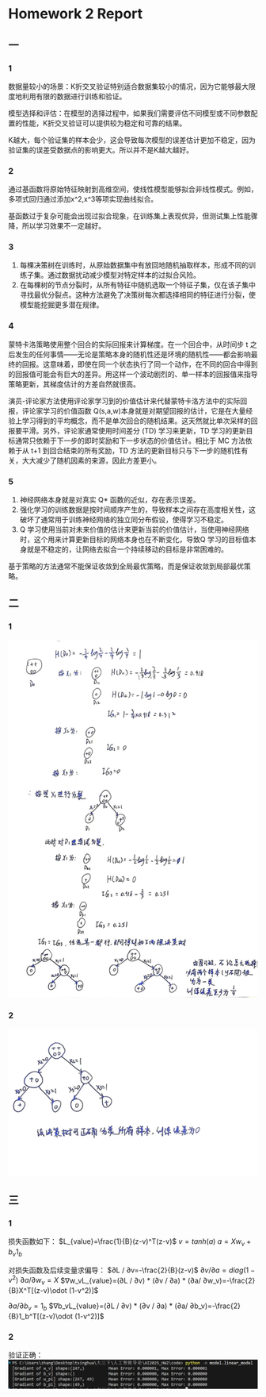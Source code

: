 # Homework 2 Report

## 一
### 1
数据量较小的场景：K折交叉验证特别适合数据集较小的情况，因为它能够最大限度地利用有限的数据进行训练和验证。

模型选择和评估：在模型的选择过程中，如果我们需要评估不同模型或不同参数配置的性能，K折交叉验证可以提供较为稳定和可靠的结果。

K越大，每个验证集的样本会少，这会导致每次模型的误差估计更加不稳定，因为验证集的误差受数据点的影响更大。所以并不是K越大越好。


### 2
通过基函数将原始特征映射到高维空间，使线性模型能够拟合非线性模式。例如，多项式回归通过添加x\^2,x\^3等项实现曲线拟合。

基函数过于复杂可能会出现过拟合现象，在训练集上表现优异，但测试集上性能骤降，所以学习效果不一定越好。

### 3
1. 每棵决策树在训练时，从原始数据集中有放回地随机抽取样本，形成不同的训练子集。通过数据扰动减少模型对特定样本的过拟合风险。
2. 在每棵树的节点分裂时，从所有特征中随机选取一个特征子集，仅在该子集中寻找最优分裂点。这种方法避免了决策树每次都选择相同的特征进行分裂，使模型能挖掘更多潜在规律。

### 4
蒙特卡洛策略使用整个回合的实际回报来计算梯度。在一个回合中，从时间步 t 之后发生的任何事情——无论是策略本身的随机性还是环境的随机性——都会影响最终的回报。这意味着，即使在同一个状态执行了同一个动作，在不同的回合中得到的回报值可能会有巨大的差异。用这样一个波动剧烈的、单一样本的回报值来指导策略更新，其梯度估计的方差自然就很高。

演员-评论家方法使用评论家学习到的价值估计来代替蒙特卡洛方法中的实际回报，评论家学习的价值函数 Q(s,a,w)本身就是对期望回报的估计，它是在大量经验上学习得到的平均概念，而不是单次回合的随机结果。这天然就比单次采样的回报要平滑。另外，评论家通常使用时间差分 (TD) 学习来更新，TD 学习的更新目标通常只依赖于下一步的即时奖励和下一步状态的价值估计。相比于 MC 方法依赖于从 t+1 到回合结束的所有奖励，TD 方法的更新目标只与下一步的随机性有关，大大减少了随机因素的来源，因此方差更小。

### 5
1. 神经网络本身就是对真实 Q* 函数的近似，存在表示误差。
2. 强化学习的训练数据是按时间顺序产生的，导致样本之间存在高度相关性，这破坏了通常用于训练神经网络的独立同分布假设，使得学习不稳定。
3. Q 学习使用当前对未来价值的估计来更新当前的价值估计，当使用神经网络时，这个用来计算更新目标的网络本身也在不断变化，导致Q 学习的目标值本身就是不稳定的，让网络去拟合一个持续移动的目标是非常困难的。

基于策略的方法通常不能保证收敛到全局最优策略，而是保证收敛到局部最优策略。


## 二
### 1
![](2.1.jpg)
### 2
![](2.2.jpg)

## 三
### 1
损失函数如下：
$L_{value}=\frac{1}{B}(z-v)^T(z-v)$
$v=tanh(a)$
$a=Xw_v+b_v1_b$

对损失函数及后续变量求偏导：
$∂L / ∂v=-\frac{2}{B}(z-v)$
$∂v / ∂a= diag(1-v^2)$
$∂a / ∂w_v=X$
$∇w_vL_{value}=(∂L / ∂v) * (∂v / ∂a) * (∂a/ ∂w_v)=-\frac{2}{B}X^T[(z-v)\odot (1-v^2)]$

$∂a / ∂b_v=1_b$
$∇b_vL_{value}=(∂L / ∂v) * (∂v / ∂a) * (∂a/ ∂b_v)=-\frac{2}{B}1_b^T[(z-v)\odot (1-v^2)]$

### 2
验证正确：
![](check_grad.png)
